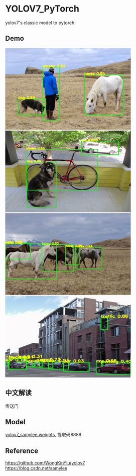 # YOLOV7_PyTorch
yolov7's classic model to pytorch  

## Demo
<img src="assets/result1.jpg" width="400" height="260"/>   <img src="assets/result2.jpg" width="400" height="260"/>  
<img src="assets/result3.jpg" width="400" height="260"/>   <img src="assets/result4.jpg" width="400" height="260"/>

## 中文解读
传送门

## Model
[yolov7_samylee.weights](https://pan.baidu.com/s/1UYZR4QV_WaWBJBWg0lxZVw), 提取码8888

## Reference
https://github.com/WongKinYiu/yolov7  
https://blog.csdn.net/samylee  
